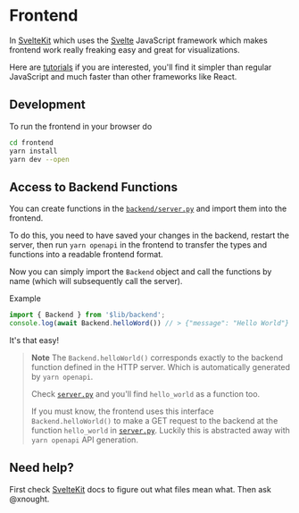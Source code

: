 # Frontend

In [SvelteKit](https://kit.svelte.dev/) which uses the [Svelte](https://svelte.dev/) JavaScript framework which makes frontend work really freaking easy and great for visualizations.

Here are [tutorials](https://learn.svelte.dev/tutorial/welcome-to-svelte) if you are interested, you'll find it simpler than regular JavaScript and much faster than other frameworks like React.

## Development

To run the frontend in your browser do

```bash
cd frontend
yarn install
yarn dev --open
```

## Access to Backend Functions

You can create functions in the [`backend/server.py`](../backend/server.py) and import them into the frontend.

To do this, you need to have saved your changes in the backend, restart the server, then run `yarn openapi` in the frontend to transfer the types and functions into a readable frontend format.

Now you can simply import the `Backend` object and call the functions by name (which will subsequently call the server).

Example

```ts
import { Backend } from '$lib/backend';
console.log(await Backend.helloWord()) // > {"message": "Hello World"}
```

It's that easy!

> **Note**
> The `Backend.helloWorld()` corresponds exactly to the backend function defined in the HTTP server. Which is automatically generated by `yarn openapi`.
> 
> Check [`server.py`](../backend/server.py) and you'll find `hello_world` as a function too.
>
> If you must know, the frontend uses this interface `Backend.helloWorld()` to make a GET request to the backend at the function `hello_world` in [`server.py`](../backend/server.py). Luckily this is abstracted away with `yarn openapi` API generation.


## Need help?

First check [SvelteKit](https://kit.svelte.dev/) docs to figure out what files mean what. Then ask @xnought.
